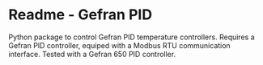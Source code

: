 # Readme - Gefran PID
Python package to control Gefran PID temperature controllers.
Requires a Gefran PID controller, equiped with a Modbus RTU communication interface.
Tested with a Gefran 650 PID controller. 